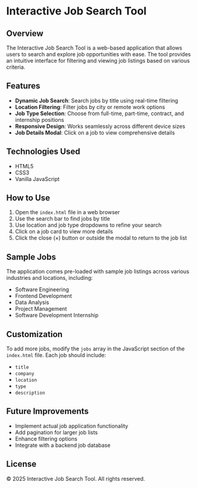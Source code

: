 # Interactive Job Search Tool

## Overview

The Interactive Job Search Tool is a web-based application that allows users to search and explore job opportunities with ease. The tool provides an intuitive interface for filtering and viewing job listings based on various criteria.

## Features

- **Dynamic Job Search**: Search jobs by title using real-time filtering
- **Location Filtering**: Filter jobs by city or remote work options
- **Job Type Selection**: Choose from full-time, part-time, contract, and internship positions
- **Responsive Design**: Works seamlessly across different device sizes
- **Job Details Modal**: Click on a job to view comprehensive details

## Technologies Used

- HTML5
- CSS3
- Vanilla JavaScript

## How to Use

1. Open the `index.html` file in a web browser
2. Use the search bar to find jobs by title
3. Use location and job type dropdowns to refine your search
4. Click on a job card to view more details
5. Click the close (×) button or outside the modal to return to the job list

## Sample Jobs

The application comes pre-loaded with sample job listings across various industries and locations, including:
- Software Engineering
- Frontend Development
- Data Analysis
- Project Management
- Software Development Internship

## Customization

To add more jobs, modify the `jobs` array in the JavaScript section of the `index.html` file. Each job should include:
- `title`
- `company`
- `location`
- `type`
- `description`

## Future Improvements

- Implement actual job application functionality
- Add pagination for larger job lists
- Enhance filtering options
- Integrate with a backend job database

## License

&copy; 2025 Interactive Job Search Tool. All rights reserved.

